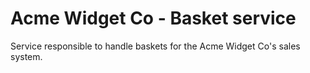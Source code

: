 # Acme Widget Co - Basket service
Service responsible to handle baskets for the Acme Widget Co's sales system.
